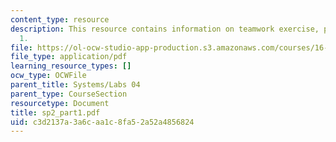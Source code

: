 ```yaml
---
content_type: resource
description: This resource contains information on teamwork exercise, problem set
  1.
file: https://ol-ocw-studio-app-production.s3.amazonaws.com/courses/16-01-unified-engineering-i-ii-iii-iv-fall-2005-spring-2006/c3d2137a3a6caa1c8fa52a52a4856824_sp2_part1.pdf
file_type: application/pdf
learning_resource_types: []
ocw_type: OCWFile
parent_title: Systems/Labs 04
parent_type: CourseSection
resourcetype: Document
title: sp2_part1.pdf
uid: c3d2137a-3a6c-aa1c-8fa5-2a52a4856824
---
```

